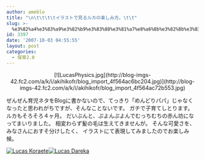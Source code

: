 ```yaml
---
author: ameblo
title: "\n\t\t\t\tイラストで見るルカの楽しみ方。\t\t"
slug: >-
  %e3%82%a4%e3%83%a9%e3%82%b9%e3%83%88%e3%81%a7%e8%a6%8b%e3%82%8b%e3%83%ab%e3%82%ab%e3%81%ae%e6%a5%bd%e3%81%97%e3%81%bf%e6%96%b9%e3%80%82
id: 3397
date: '2007-10-03 04:55:55'
layout: post
categories:
  - 保育2.0
---
```


<div align="center">[![LucasPhysics.jpg](http://blog-imgs-42.fc2.com/a/k/i/akihikofr/blog_import_4f564ac6bc204.jpg)](http://blog-imgs-42.fc2.com/a/k/i/akihikofr/blog_import_4f564ac72b553.jpg)</div>

ぜんぜん育児ネタをBlogに書かないので、てっきり「めんどりパパ」じゃなく なったと思われがちですが、そんなことないです。 ガチで子育てしとります。 ルカもそろそろ４ヶ月。 だいぶんと、ぷよんぷよんでむっちむちの赤ん坊になってまいりました。 相変わらず髪の毛は生えてきませんが。 そんな可愛さを、みなさんにおすそ分けしたく、 イラストにて表現してみましたのでお楽しみ候。

[![Lucas Koraete](http://blog-imgs-42.fc2.com/a/k/i/akihikofr/blog_import_4f564ac7486df.jpg)](http://blog-imgs-42.fc2.com/a/k/i/akihikofr/blog_import_4f564ac78afa0.jpg)[![Lucas Dareka](http://blog-imgs-42.fc2.com/a/k/i/akihikofr/blog_import_4f564ac7becb2.jpg)](http://blog-imgs-42.fc2.com/a/k/i/akihikofr/blog_import_4f564ac80defc.jpg)